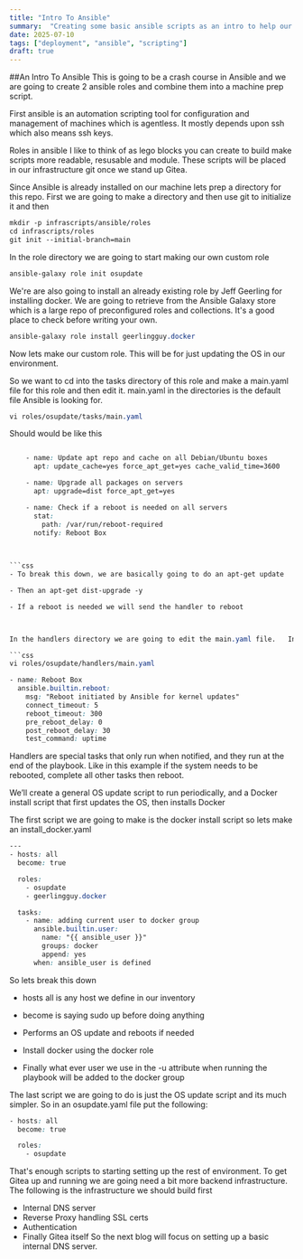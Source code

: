 ```yaml
---
title: "Intro To Ansible"
summary:  "Creating some basic ansible scripts as an intro to help our deloyment"
date: 2025-07-10
tags: ["deployment", "ansible", "scripting"]
draft: true
---
```



##An Intro To Ansible
This is going to be a crash course in Ansible and we are going to create 2 ansible roles and combine them into a machine prep script.

First ansible is an automation scripting tool for configuration and management of machines which is agentless.  It mostly depends upon ssh which also means ssh keys. 

Roles in ansible I like to think of as lego blocks you can create to build make scripts more readable, resusable and module.  These scripts will be placed in our infrastructure git once we stand up Gitea.  


Since Ansible is already installed on our machine lets prep a directory for this repo.  First we are going to make a directory and then use git to initialize it and then 

```css
mkdir -p infrascripts/ansible/roles
cd infrascripts/roles
git init --initial-branch=main
```

In the role directory we are going to start making our own custom role

```css
ansible-galaxy role init osupdate

```

We're are also going to install an already existing role by Jeff Geerling for installing docker.  We are going to retrieve from the Ansible Galaxy store which is a large repo of preconfigured roles and collections.  It's a good place to check before writing your own.  

```css
ansible-galaxy role install geerlingguy.docker
```

Now lets make our custom role.  This will be for just updating the OS in our environment.  

So we want to cd into the tasks directory of this role and make a main.yaml file for this role and then edit it.   main.yaml in the directories is the default file Ansible is looking for.  
```css
vi roles/osupdate/tasks/main.yaml

```

Should would be like this

```css

    - name: Update apt repo and cache on all Debian/Ubuntu boxes
      apt: update_cache=yes force_apt_get=yes cache_valid_time=3600

    - name: Upgrade all packages on servers
      apt: upgrade=dist force_apt_get=yes

    - name: Check if a reboot is needed on all servers
      stat:
        path: /var/run/reboot-required
      notify: Reboot Box

    
     
```css
- To break this down, we are basically going to do an apt-get update

- Then an apt-get dist-upgrade -y

- If a reboot is needed we will send the handler to reboot



In the handlers directory we are going to edit the main.yaml file.   In Ansible you can send tasks to handlers.  That's what the notify file call says.  

```css
vi roles/osupdate/handlers/main.yaml
```

```css
- name: Reboot Box
  ansible.builtin.reboot:
    msg: "Reboot initiated by Ansible for kernel updates"
    connect_timeout: 5
    reboot_timeout: 300
    pre_reboot_delay: 0
    post_reboot_delay: 30
    test_command: uptime
```

Handlers are special tasks that only run when notified, and they run at the end of the playbook.  Like in this example if the system needs to be rebooted, complete all other tasks then reboot.  

We’ll create a general OS update script to run periodically, and a Docker install script that first updates the OS, then installs Docker

The first script we are going to make is the docker install script so lets make an install_docker.yaml

```css
---
- hosts: all
  become: true

  roles:
    - osupdate
    - geerlingguy.docker

  tasks:
    - name: adding current user to docker group
      ansible.builtin.user:
        name: "{{ ansible_user }}"
        groups: docker
        append: yes
      when: ansible_user is defined
```

So lets break this down
  -  hosts all is any host we define in our inventory
  - become is saying sudo up before doing anything

-  Performs an OS update and reboots if needed
- Install docker using the docker role
- Finally what ever user we use in the -u attribute when running the playbook will be added to the docker group 

The last script we are going to do is just the OS update script and its much simpler.  So in an osupdate.yaml file put the following:

```css
- hosts: all
  become: true

  roles:
    - osupdate
```

That's enough scripts to starting setting up the rest of environment.  To get Gitea up and running we are going need a bit more backend infrastructure.  The following is the infrastructure we should build first

- Internal DNS server
- Reverse Proxy handling SSL certs
- Authentication
- Finally Gitea itself
So the next blog will focus on setting up a basic internal DNS server.
